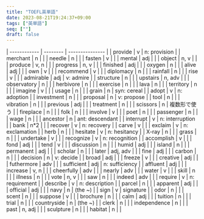 ```yaml
---
title: "TOEFL英単語"
date: 2023-08-21T19:24:37+09:00
tags: ["英単語"]
seq: [""]
draft: false
---
```


| ------------ | -------- | --------------- |
| provide      | v        | n: provision    |
| merchant     | n        |                 |
| needle       | n        |                 |
| fasten       | v        |                 |
| mental       | adj      |                 |
| object       | n, v     |                 |
| produce      | v, n     |                 |
| progress     | n, v     |                 |
| finished     | adj      |                 |
| oxygen       | n        |                 |
| alive        | adj      |                 |
| own          | v        |                 |
| recommend    | v        |                 |
| diplomacy    | n        |                 |
| rainfall     | n        |                 |
| rise         | v        |                 |
| admirable    | adj      | v: admire       |
| structure    | n        |                 |
| upstairs     | n, adv   |                 |
| observatory  | n        |                 |
| herbivore    | n        |                 |
| exercise     | n        |                 |
| lava         | n        |                 |
| territory    | n        |                 |
| imagine      | v        |                 |
| usage        | n        |                 |
| grain        | n        | syn: cereal     |
| adopt        | v        | n: adoption     |
| investment   | n        |                 |
| proposal     | n        | v: propose      |
| tool         | n        |                 |
| vibration    | n        |                 |
| previous     | adj      |                 |
| treatment    | n        |                 |
| scissors     | n        | 複数形で使う          |
| fireplace    | n        |                 |
| folk         | n        |                 |
| involve      | v        |                 |
| poet         | n        |                 |
| passenger    | n        |                 |
| wage         | n        |                 |
| ancestor     | n        | ant: descendant |
| interrupt    | v        | n: interruption |
| bank         | n*2      |                 |
| recover      | v        | n: recovery     |
| carve        | v        |                 |
| exclaim      | v        | n: exclamation  |
| herb         | n        |                 |
| hesitate     | v        | n: hesitancy    |
| X-ray        | n        |                 |
| grass        | n        |                 |
| undertake    | v        |                 |
| recognize    | v        | n: recognition  |
| accomplish   | v        |                 |
| fond         | adj      |                 |
| tend         | v        |                 |
| discussion   | n        |                 |
| humid        | adj      |                 |
| island       | n        |                 |
| permanent    | adj      |                 |
| scholar      | n        |                 |
| later        | adj, adv |                 |
| fine         | adj      |                 |
| carbon       | n        |                 |
| decision     | n        | v: decide       |
| broad        | adj      |                 |
| freeze       | v        |                 |
| creative     | adj      |                 |
| futhermore   | adv      |                 |
| sufficient   | adj      | n: sufficiency  |
| affluent     | adj      |                 |
| increase     | v, n     |                 |
| cheerfully   | adv      |                 |
| nearly       | adv      |                 |
| water        | v        |                 |
| skill        | n        |                 |
| illness      | n        |                 |
| vote         | n, v     |                 |
| saw          | n        |                 |
| indeed       | adv      |                 |
| require      | v        | n: requirement  |
| describe     | v        | n: description  |
| parcel       | n        |                 |
| apparent     | adj      |                 |
| official     | adj      |                 |
| navy         | n        | (the ~)         |
| sign         | v        | signature       |
| odor         | n        |                 |
| scent        | n        |                 |
| suppose      | v        |                 |
| brochure     | n        |                 |
| calm         | adj      |                 |
| tuition      | n        |                 |
| trial        | n        |                 |
| countryside  | n        | (the ~)         |
| clerk        | n        |                 |
| independence | n        |                 |
| past         | n, adj   |                 |
| sculpture    | n        |                 |
| habitat      | n        |                 |